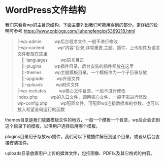 # WordPress文件结构

我们来看看wp的主目录结构，下面主要列出我们可能用得到的部分。更详细的说明可参考 https://www.cnblogs.com/liuhongfeng/p/5369218.html

> |-wp-admin　　　wp后台程序文件,一般不进行修改  
> |-wp-content　　　wp“内容”目录,非常重要,主题、插件、上传附件及语言文件都放在这里  
> 　||-languages　　　wp语言目录  
> 　||-plugins　　　wp插件目录，后台安装的插件都放在这里  
> 　||-themes　　　wp主题模板目录，一个模板作为一个子目录存放  
> 　||-upgrade　　　wp升级文件  
> 　||-uploads　　　wp附件文件  
> |-wp-includes　　　wp核心文件目录，一般不进行修改  
> index.php　　　wp的入口文件，调用核心文件，一般不需进行修改  
> wp-config.php　　　wp配置文件，可配置wp连接数据库的参数，也可以放入希望全局运行的函数  

themes目录是我们放置模板文件的地方，一般一个模板一个目录，wp后台会识别这个目录下的模板，以供用户选择启用哪个模板。

plugins目录用于存放wp插件，我们可以下载插件解压到这个目录，或者从后台直接安装插件。

uploads目录放置用户上传的媒体文件，包括图像、PDF以及其它格式的内容。